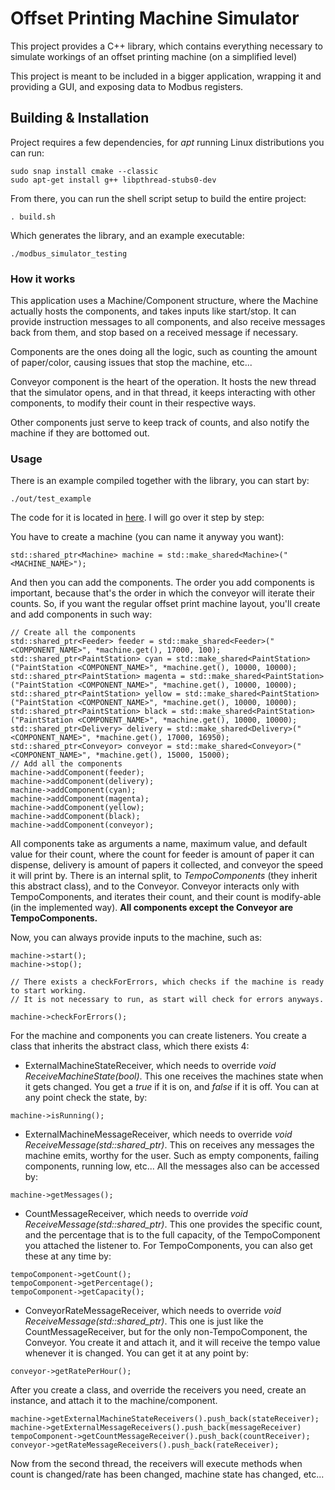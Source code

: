 # Offset Printing Machine Simulator
This project provides a C++ library, which contains everything necessary to simulate workings
of an offset printing machine (on a simplified level)

This project is meant to be included in a bigger application, wrapping it and providing a GUI,
and exposing data to Modbus registers.

## Building & Installation

Project requires a few dependencies, for *apt* running Linux distributions you can run:

```
sudo snap install cmake --classic
sudo apt-get install g++ libpthread-stubs0-dev
```

From there, you can run the shell script setup to build the entire project:
```
. build.sh
```

Which generates the library, and an example executable:
```
./modbus_simulator_testing
```

### How it works

This application uses a Machine/Component structure, where the Machine actually hosts the
components, and takes inputs like start/stop. It can provide instruction messages to all components,
and also receive messages back from them, and stop based on a received message if necessary.

Components are the ones doing all the logic, such as counting the amount of paper/color,
causing issues that stop the machine, etc...

Conveyor component is the heart of the operation. It hosts the new thread that the simulator opens,
and in that thread, it keeps interacting with other components, to modify their count in their respective ways.

Other components just serve to keep track of counts, and also notify the machine if they are bottomed out.

### Usage

There is an example compiled together with the library, you can start by:
```
./out/test_example
```

The code for it is located in [here](src/Test/main.cpp).
I will go over it step by step:

You have to create a machine (you can name it anyway you want):
```
std::shared_ptr<Machine> machine = std::make_shared<Machine>("<MACHINE_NAME>");
```

And then you can add the components. The order you add components is important, because that's the order
in which the conveyor will iterate their counts. So, if you want the regular offset print machine layout, you'll create
and add components in such way:

```
// Create all the components
std::shared_ptr<Feeder> feeder = std::make_shared<Feeder>("<COMPONENT_NAME>", *machine.get(), 17000, 100);
std::shared_ptr<PaintStation> cyan = std::make_shared<PaintStation>("PaintStation <COMPONENT_NAME>", *machine.get(), 10000, 10000);
std::shared_ptr<PaintStation> magenta = std::make_shared<PaintStation>("PaintStation <COMPONENT_NAME>", *machine.get(), 10000, 10000);
std::shared_ptr<PaintStation> yellow = std::make_shared<PaintStation>("PaintStation <COMPONENT_NAME>", *machine.get(), 10000, 10000);
std::shared_ptr<PaintStation> black = std::make_shared<PaintStation>("PaintStation <COMPONENT_NAME>", *machine.get(), 10000, 10000);
std::shared_ptr<Delivery> delivery = std::make_shared<Delivery>("<COMPONENT_NAME>", *machine.get(), 17000, 16950);
std::shared_ptr<Conveyor> conveyor = std::make_shared<Conveyor>("<COMPONENT_NAME>", *machine.get(), 15000, 15000);
// Add all the components
machine->addComponent(feeder);
machine->addComponent(delivery);
machine->addComponent(cyan);
machine->addComponent(magenta);
machine->addComponent(yellow);
machine->addComponent(black);
machine->addComponent(conveyor);
```

All components take as arguments a name, maximum value, and default value for their count, where the count for feeder
is amount of paper it can dispense, delivery is amount of papers it collected, and conveyor the speed it will print by.
There is an internal split, to *TempoComponents* (they inherit this abstract class), and to the Conveyor. Conveyor interacts
only with TempoComponents, and iterates their count, and their count is modify-able (in the implemented way).
<b>All components except the Conveyor are TempoComponents.</b>

Now, you can always provide inputs to the machine, such as:
```
machine->start();
machine->stop();

// There exists a checkForErrors, which checks if the machine is ready to start working.
// It is not necessary to run, as start will check for errors anyways.

machine->checkForErrors();
```

For the machine and components you can create listeners. You create a class that inherits the abstract class,
which there exists 4:
- ExternalMachineStateReceiver, which needs to override *void ReceiveMachineState(bool)*. This one receives 
the machines state when it gets changed. You get a *true* if it is on, and *false* if it is off. You can at any 
point check the state, by:
```
machine->isRunning();
```
- ExternalMachineMessageReceiver, which needs to override *void ReceiveMessage(std::shared_ptr<ComponentMessage>)*.
This on receives any messages the machine emits, worthy for the user. Such as empty components, failing components, 
running low, etc... All the messages also can be accessed by:
```
machine->getMessages();
```
- CountMessageReceiver, which needs to override *void ReceiveMessage(std::shared_ptr<CountMessage>)*. This one provides
the specific count, and the percentage that is to the full capacity, of the TempoComponent you attached the listener to.
For TempoComponents, you can also get these at any time by:
```
tempoComponent->getCount();
tempoComponent->getPercentage();
tempoComponent->getCapacity();
```
- ConveyorRateMessageReceiver, which needs to override *void ReceiveMessage(std::shared_ptr<ConveyorRateMessage>)*. This one
is just like the CountMessageReceiver, but for the only non-TempoComponent, the Conveyor. You create it and attach it, and it will
receive the tempo value whenever it is changed. You can get it at any point by:
```
conveyor->getRatePerHour();
```

After you create a class, and override the receivers you need, create an instance, and attach it to the machine/component.

```
machine->getExternalMachineStateReceivers().push_back(stateReceiver);
machine->getExternalMessageReceivers().push_back(messageReceiver)
tempoComponent->getCountMessageReceiver().push_back(countReceiver);
conveyor->getRateMessageReceivers().push_back(rateReceiver);
```

Now from the second thread, the receivers will execute methods when count is changed/rate has been changed, machine state 
has changed, etc...
